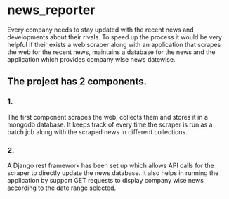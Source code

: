 # news_reporter

Every company needs to stay updated with the recent news and developments about their rivals. To speed up the process it
would be very helpful if their exists a web scraper along with an application that scrapes the web for the recent news, maintains a 
database for the news and the application which provides company wise news datewise.

## The project has 2 components.
### 1.

The first component scrapes the web, collects them and stores it in a mongodb database. It keeps track of every time the scraper is run 
as a batch job along with the scraped news in different collections.

### 2.

A Django rest framework has been set up which allows API calls for the scraper to directly update the news database. It also helps in
running the application by support GET requests to display company wise news according to the date range selected.
